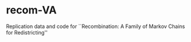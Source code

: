 # recom-VA
Replication data and code for ``Recombination:  A Family of Markov Chains for Redistricting''
